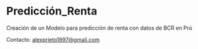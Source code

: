 # Predicción_Renta
 
 
 Creación de un Modelo para predicción de renta con datos de BCR en Prú



 Contacto: alexprieto1997@gmail.com
